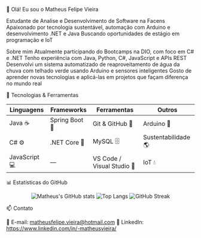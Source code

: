 👋 Olá! Eu sou o Matheus Felipe Vieira

Estudante de Analise e Desenvolvimento de Software na Facens
Apaixonado por tecnologia sustentável, automação com Arduino e desenvolvimento .NET e Java
Buscando oportunidades de estágio em programação e IoT

Sobre mim
Atualmente participando do Bootcamps na DIO, com foco em C# e .NET
Tenho experiência com Java, Python, C#, JavaScript e APIs REST
Desenvolvi um sistema automatizado de reaproveitamento de água da chuva com telhado verde usando Arduino e sensores inteligentes
Gosto de aprender novas tecnologias e aplicá-las em projetos que façam diferença no mundo real

🧰 Tecnologias & Ferramentas

<div align="center">

| **Linguagens** | **Frameworks** | **Ferramentas** | **Outros** |
|----------------|----------------|-----------------|-------------|
| Java ☕ | Spring Boot 🌱 | Git & GitHub 🧩 | Arduino 🤖 |
| C# ⚙️ | .NET Core 🚀 | MySQL 🗄️ | Sustentabilidade 🌎 |
| JavaScript 💻 | — | VS Code / Visual Studio 🧠 | IoT 💧 |

</div>

📊 Estatísticas do GitHub
<div align="center">

![Matheus's GitHub stats](https://github-readme-stats.vercel.app/api?username=Matheusmizu&show_icons=true&theme=github_dark)
![Top Langs](https://github-readme-stats.vercel.app/api/top-langs/?username=Matheusmizu&layout=compact&theme=github_dark)
![GitHub Streak](https://streak-stats.demolab.com?user=Matheusmizu&theme=github-dark)

</div>
📫 Contato

📧 E-mail: matheusfelipe.vieira@hotmail.com
💼 LinkedIn: https://www.linkedin.com/in/-matheusvieira/
